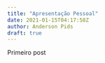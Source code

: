 ```yaml
---
title: "Apresentação Pessoal"
date: 2021-01-15T04:17:58Z
author: Anderson Pids
draft: true
---
```


Primeiro post

